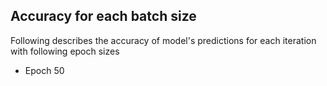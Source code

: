 ## Accuracy for each batch size

Following describes the accuracy of model's predictions for each iteration with following epoch sizes

  - Epoch 50
